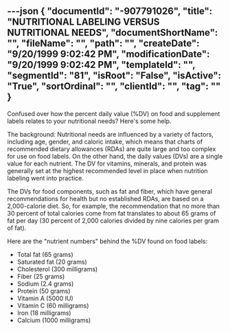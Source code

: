 ---json
{
  "documentId": "-907791026",
  "title": "NUTRITIONAL LABELING VERSUS NUTRITIONAL NEEDS",
  "documentShortName": "",
  "fileName": "",
  "path": "",
  "createDate": "9/20/1999 9:02:42 PM",
  "modificationDate": "9/20/1999 9:02:42 PM",
  "templateId": "",
  "segmentId": "81",
  "isRoot": "False",
  "isActive": "True",
  "sortOrdinal": "",
  "clientId": "",
  "tag": ""
}
---

Confused over how the percent daily value (%DV) on food and supplement labels relates to your nutritional needs? Here's some help. 

The background: Nutritional needs are influenced by a variety of factors, including age, gender, and caloric intake, which means that charts of recommended dietary allowances (RDAs) are quite large and too complex for use on food labels. On the other hand, the daily values (DVs) are a single value for each nutrient. The DV for vitamins, minerals, and protein was generally set at the highest recommended level in place when nutrition labeling went into practice. 

The DVs for food components, such as fat and fiber, which have general recommendations for health but no established RDAs, are based on a 2,000-calorie diet. So, for example, the recommendation that no more than 30 percent of total calories come from fat translates to about 65 grams of fat per day (30 percent of 2,000 calories divided by nine calories per gram of fat). 

Here are the &quot;nutrient numbers&quot; behind the %DV found on food labels: 

* Total fat (65 grams) 
* Saturated fat (20 grams) 
* Cholesterol (300 milligrams) 
* Fiber (25 grams) 
* Sodium (2.4 grams) 
* Protein (50 grams) 
* Vitamin A (5000 IU) 
* Vitamin C (60 milligrams) 
* Iron (18 milligrams) 
* Calcium (1000 milligrams)
